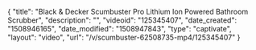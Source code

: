 {
    "title": "Black & Decker Scumbuster Pro Lithium Ion Powered Bathroom Scrubber",
    "description": "",
    "videoid": "125345407",
    "date_created": "1508946165",
    "date_modified": "1508947843",
    "type": "captivate",
    "layout": "video",
    "url": "\/v\/scumbuster-62508735-mp4\/125345407"
}